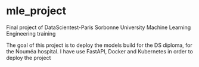 # mle_project
Final project of DataScientest-Paris Sorbonne University Machine Learning Engineering training

The goal of this project is to deploy the models build for the DS diploma, for the Nouméa hospital.
I have use FastAPI, Docker and Kubernetes in order to deploy the project
